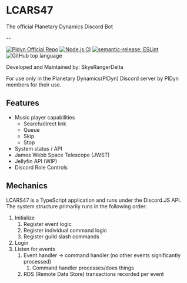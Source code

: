 # LCARS47
The official Planetary Dynamics Discord Bot

--

[![Pldyn Official Repo](https://img.shields.io/badge/PlDyn-Official%20Repo-2d6ded)](https://pldyn.net)
[![Node.js CI](https://github.com/SkyeRangerDelta/LCARS47/actions/workflows/dev-test.yml/badge.svg)](https://github.com/SkyeRangerDelta/LCARS47/actions/workflows/dev-test.yml)
[![semantic-release: ESLint](https://img.shields.io/badge/semantic--release-eslint-341bab?logo=semantic-release)](https://github.com/semantic-release/semantic-release)
![GitHub top language](https://img.shields.io/github/languages/top/skyerangerdelta/LCARS47)

Developed and Maintained by: SkyeRangerDelta

For use only in the Planetary Dynamics(PlDyn) Discord server by PlDyn members for their use.

## Features
- Music player capabilities
    - Search/direct link
    - Queue
    - Skip
    - Stop
- System status / API
- James Webb Space Telescope (JWST)
- Jellyfin API (WIP)
- Discord Role Controls

## Mechanics
LCARS47 is a TypeScript application and runs under the Discord.JS API. The system structure primarily runs in the following order:
1. Initialize
   1. Register event logic
   2. Register individual command logic
   3. Register guild slash commands
2. Login
3. Listen for events
   1. Event handler -> command handler (no other events significantly processed)
      1. Command handler processes/does things
   2. RDS (Remote Data Store) transactions recorded per event
